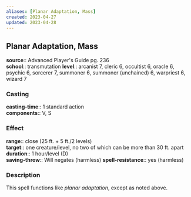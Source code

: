 ```yaml
---
aliases: [Planar Adaptation, Mass]
created: 2023-04-27
updated: 2023-04-28
---
```


## Planar Adaptation, Mass

**source**:: Advanced Player's Guide pg. 236  
**school**:: transmutation
**level**:: arcanist 7, cleric 6, occultist 6, oracle 6, psychic 6, sorcerer 7, summoner 6, summoner (unchained) 6, warpriest 6, wizard 7

### Casting

**casting-time**:: 1 standard action  
**components**:: V, S

### Effect

**range**:: close (25 ft. + 5 ft./2 levels)  
**target**:: one creature/level, no two of which can be more than 30 ft. apart  
**duration**:: 1 hour/level (D)  
**saving-throw**:: Will negates (harmless)
**spell-resistance**:: yes (harmless)

### Description

This spell functions like *planar adaptation*, except as noted above.
